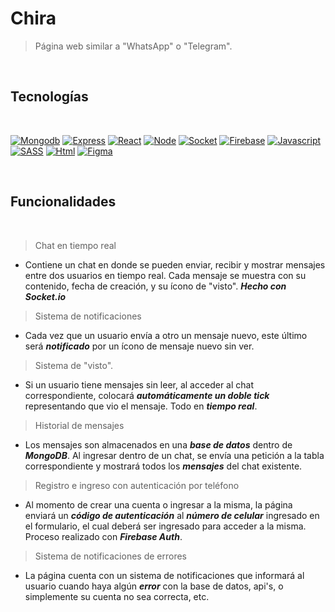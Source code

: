 Chira
=============

> Página web similar a "WhatsApp" o "Telegram".

<br />

## Tecnologías

<br />

[![Mongodb](https://img.shields.io/badge/-Mongodb-lightblue?style=for-the-badge&logo=Mongodb)](https://www.mongodb.com/es)
[![Express](https://img.shields.io/badge/-express-black?style=for-the-badge&logo=express)](https://expressjs.com/es/)
[![React](https://img.shields.io/badge/-React-black?style=for-the-badge&logo=React)](https://es.reactjs.org/)
[![Node](https://img.shields.io/badge/-Node-black?style=for-the-badge&logo=Node.js)](https://nodejs.org/es/)
[![Socket](https://img.shields.io/badge/-Socket-black?style=for-the-badge&logo=Socket.io)](https://socket.io/)
[![Firebase](https://img.shields.io/badge/-Firebase-white?style=for-the-badge&logo=firebase)](https://firebase.com/)
[![Javascript](https://img.shields.io/badge/-Javascript-critical?style=for-the-badge&logo=Javascript)](https://developer.mozilla.org/es/docs/Web/JavaScript)
[![SASS](https://img.shields.io/badge/-sass-white?style=for-the-badge&logo=sass)](https://sass-lang.com/)
[![Html](https://img.shields.io/badge/-html-black?style=for-the-badge&logo=html5)](https://developer.mozilla.org/es/docs/Web/HTML)
[![Figma](https://img.shields.io/badge/-Figma-white?style=for-the-badge&logo=figma)](https://figma.com/)

<br />

## Funcionalidades

<br />

> Chat en tiempo real

* Contiene un chat en donde se pueden enviar, recibir y mostrar mensajes entre dos usuarios en tiempo real. Cada mensaje se muestra con su contenido, fecha de creación, y su ícono de "visto". ***Hecho con Socket.io***

> Sistema de notificaciones

* Cada vez que un usuario envía a otro un mensaje nuevo, este último será ***notificado*** por un ícono de mensaje nuevo sin ver.

> Sistema de "visto".

* Si un usuario tiene mensajes sin leer, al acceder al chat correspondiente, colocará ***automáticamente un doble tick*** representando que vio el mensaje. Todo en ***tiempo real***.

> Historial de mensajes

* Los mensajes son almacenados en una ***base de datos*** dentro de ***MongoDB***. Al ingresar dentro de un chat, se envía una petición a la tabla correspondiente y mostrará todos los ***mensajes*** del chat existente.

> Registro e ingreso con autenticación por teléfono

* Al momento de crear una cuenta o ingresar a la misma, la página enviará un ***código de autenticación*** al ***número de celular*** ingresado en el formulario, el cual deberá ser ingresado para acceder a la misma. Proceso realizado con ***Firebase Auth***.

> Sistema de notificaciones de errores

* La página cuenta con un sistema de notificaciones que informará al usuario cuando haya algún ***error*** con la base de datos, api's, o simplemente su cuenta no sea correcta, etc.
